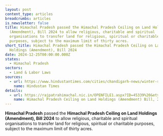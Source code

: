```yaml
---
layout: post
content_type: articles
breadcrumbs: articles
is_newsletter: false
title: Himachal Pradesh passed the Himachal Pradesh Ceiling on Land Holdings
  (Amendment), Bill 2024 to allow religious, charitable and spiritual
  organisations to transfer land for religious, spiritual or charitable
  purposes, subject to the maximum limit of thirty acres.
short_title: Himachal Pradesh passed the Himachal Pradesh Ceiling on Land
  Holdings (Amendment), Bill 2024
date: 2024-12-25T00:00:00.000Z
states:
  - Himachal Pradesh
sectors:
  - Land & Labor Laws
sources:
  - url: https://www.hindustantimes.com/cities/chandigarh-news/winter-session-himachal-assembly-passes-bill-to-amend-land-ceiling-law-101734714997568.html
    name: Hindustan Times
details:
  - url: https://rajpatrahimachal.nic.in/OPENFILE1.aspx?ID=45339%20&etype=NSPECIAL
    name: Himachal Pradesh Ceiling on Land Holdings (Amendment) Bill, 2024
---
```

**Himachal Pradesh** passed the **Himachal Pradesh Ceiling on Land Holdings (Amendment), Bill 2024** to allow religious, charitable and spiritual organisations to transfer land for religious, spiritual or charitable purposes, subject to the maximum limit of thirty acres.
